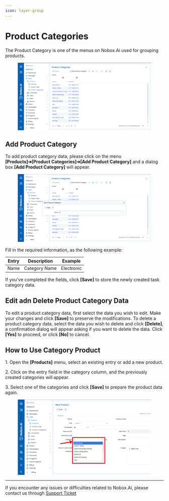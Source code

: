 ```yaml
---
icon: layer-group
---
```


# <i class="fa-regular fa-th-list"></i> Product Categories

The Product Category is one of the menus on Nobox.Ai used for grouping products.

<figure><img src="../../.gitbook/assets/ProductCategory.png" alt=""><figcaption></figcaption></figure>

## **Add Product Category**

To add product category data, please click on the menu **\[Products]➔\[Product Categories]➔\[Add Product Category]** and a dialog box **\[Add Product Category]** will appear.

<figure><img src="../../.gitbook/assets/AddCategory.PNG" alt=""><figcaption></figcaption></figure>

Fill in the required information, as the following example:

| Entry | Description   | Example    |
| ----- | ------------- | ---------- |
| Name  | Category Name | Electronic |

If you've completed the fields, click **\[Save]** to store the newly created task category data.

## **Edit adn Delete Product Category Data**

To edit a product category data, first select the data you wish to edit. Make your changes and click **\[Save]** to preserve the modifications. To delete a product category data, select the data you wish to delete and click **\[Delete]**, a confirmation dialog will appear asking if you want to delete the data. Click **\[Yes]** to proceed, or click **\[No]** to cancel.

## **How to Use Category Product**

1\. Open the **\[Products]** menu, select an existing entry or add a new product.

2\. Click on the entry field in the category column, and the previously created categories will appear.

3\. Select one of the categories and click **\[Save]** to prepare the product data again.

<figure><img src="../../.gitbook/assets/HowUseTag.png" alt=""><figcaption></figcaption></figure>

***

If you encounter any issues or difficulties related to Nobox.Ai, please contact us through [Support Ticket](https://crm.nobox.ai/clients/tickets)
